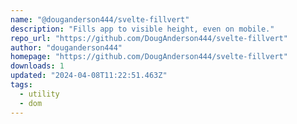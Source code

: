 ```yaml
---
name: "@douganderson444/svelte-fillvert"
description: "Fills app to visible height, even on mobile."
repo_url: "https://github.com/DougAnderson444/svelte-fillvert"
author: "douganderson444"
homepage: "https://github.com/DougAnderson444/svelte-fillvert"
downloads: 1
updated: "2024-04-08T11:22:51.463Z"
tags: 
  - utility
  - dom
---
```

